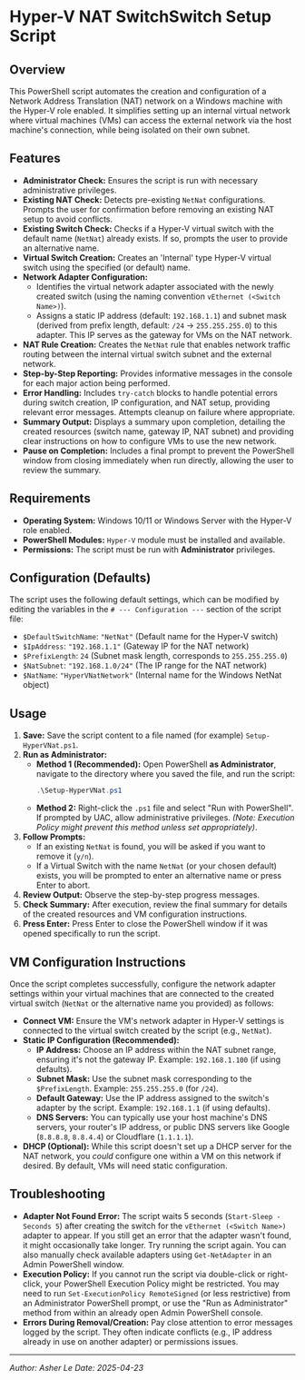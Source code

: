 # Hyper-V NAT SwitchSwitch Setup Script

## Overview

This PowerShell script automates the creation and configuration of a Network Address Translation (NAT) network on a Windows machine with the Hyper-V role enabled. It simplifies setting up an internal virtual network where virtual machines (VMs) can access the external network via the host machine's connection, while being isolated on their own subnet.

## Features

*   **Administrator Check:** Ensures the script is run with necessary administrative privileges.
*   **Existing NAT Check:** Detects pre-existing `NetNat` configurations. Prompts the user for confirmation before removing an existing NAT setup to avoid conflicts.
*   **Existing Switch Check:** Checks if a Hyper-V virtual switch with the default name (`NetNat`) already exists. If so, prompts the user to provide an alternative name.
*   **Virtual Switch Creation:** Creates an 'Internal' type Hyper-V virtual switch using the specified (or default) name.
*   **Network Adapter Configuration:**
    *   Identifies the virtual network adapter associated with the newly created switch (using the naming convention `vEthernet (<Switch Name>)`).
    *   Assigns a static IP address (default: `192.168.1.1`) and subnet mask (derived from prefix length, default: `/24` -> `255.255.255.0`) to this adapter. This IP serves as the gateway for VMs on the NAT network.
*   **NAT Rule Creation:** Creates the `NetNat` rule that enables network traffic routing between the internal virtual switch subnet and the external network.
*   **Step-by-Step Reporting:** Provides informative messages in the console for each major action being performed.
*   **Error Handling:** Includes `try-catch` blocks to handle potential errors during switch creation, IP configuration, and NAT setup, providing relevant error messages. Attempts cleanup on failure where appropriate.
*   **Summary Output:** Displays a summary upon completion, detailing the created resources (switch name, gateway IP, NAT subnet) and providing clear instructions on how to configure VMs to use the new network.
*   **Pause on Completion:** Includes a final prompt to prevent the PowerShell window from closing immediately when run directly, allowing the user to review the summary.

## Requirements

*   **Operating System:** Windows 10/11 or Windows Server with the Hyper-V role enabled.
*   **PowerShell Modules:** `Hyper-V` module must be installed and available.
*   **Permissions:** The script must be run with **Administrator** privileges.

## Configuration (Defaults)

The script uses the following default settings, which can be modified by editing the variables in the `# --- Configuration ---` section of the script file:

*   `$DefaultSwitchName`: `"NetNat"` (Default name for the Hyper-V switch)
*   `$IpAddress`: `"192.168.1.1"` (Gateway IP for the NAT network)
*   `$PrefixLength`: `24` (Subnet mask length, corresponds to `255.255.255.0`)
*   `$NatSubnet`: `"192.168.1.0/24"` (The IP range for the NAT network)
*   `$NatName`: `"HyperVNatNetwork"` (Internal name for the Windows NetNat object)

## Usage

1.  **Save:** Save the script content to a file named (for example) `Setup-HyperVNat.ps1`.
2.  **Run as Administrator:**
    *   **Method 1 (Recommended):** Open PowerShell **as Administrator**, navigate to the directory where you saved the file, and run the script:
        ```powershell
        .\Setup-HyperVNat.ps1
        ```
    *   **Method 2:** Right-click the `.ps1` file and select "Run with PowerShell". If prompted by UAC, allow administrative privileges. *(Note: Execution Policy might prevent this method unless set appropriately)*.
3.  **Follow Prompts:**
    *   If an existing `NetNat` is found, you will be asked if you want to remove it (`y/n`).
    *   If a Virtual Switch with the name `NetNat` (or your chosen default) exists, you will be prompted to enter an alternative name or press Enter to abort.
4.  **Review Output:** Observe the step-by-step progress messages.
5.  **Check Summary:** After execution, review the final summary for details of the created resources and VM configuration instructions.
6.  **Press Enter:** Press Enter to close the PowerShell window if it was opened specifically to run the script.

## VM Configuration Instructions

Once the script completes successfully, configure the network adapter settings within your virtual machines that are connected to the created virtual switch (`NetNat` or the alternative name you provided) as follows:

*   **Connect VM:** Ensure the VM's network adapter in Hyper-V settings is connected to the virtual switch created by the script (e.g., `NetNat`).
*   **Static IP Configuration (Recommended):**
    *   **IP Address:** Choose an IP address within the NAT subnet range, ensuring it's not the gateway IP. Example: `192.168.1.100` (if using defaults).
    *   **Subnet Mask:** Use the subnet mask corresponding to the `$PrefixLength`. Example: `255.255.255.0` (for `/24`).
    *   **Default Gateway:** Use the IP address assigned to the switch's adapter by the script. Example: `192.168.1.1` (if using defaults).
    *   **DNS Servers:** You can typically use your host machine's DNS servers, your router's IP address, or public DNS servers like Google (`8.8.8.8`, `8.8.4.4`) or Cloudflare (`1.1.1.1`).
*   **DHCP (Optional):** While this script doesn't set up a DHCP server for the NAT network, you *could* configure one within a VM on this network if desired. By default, VMs will need static configuration.

## Troubleshooting

*   **Adapter Not Found Error:** The script waits 5 seconds (`Start-Sleep -Seconds 5`) after creating the switch for the `vEthernet (<Switch Name>)` adapter to appear. If you still get an error that the adapter wasn't found, it might occasionally take longer. Try running the script again. You can also manually check available adapters using `Get-NetAdapter` in an Admin PowerShell window.
*   **Execution Policy:** If you cannot run the script via double-click or right-click, your PowerShell Execution Policy might be restricted. You may need to run `Set-ExecutionPolicy RemoteSigned` (or less restrictive) from an Administrator PowerShell prompt, or use the "Run as Administrator" method from within an already open Admin PowerShell console.
*   **Errors During Removal/Creation:** Pay close attention to error messages logged by the script. They often indicate conflicts (e.g., IP address already in use on another adapter) or permissions issues.

---

*Author: Asher Le*
*Date: 2025-04-23*